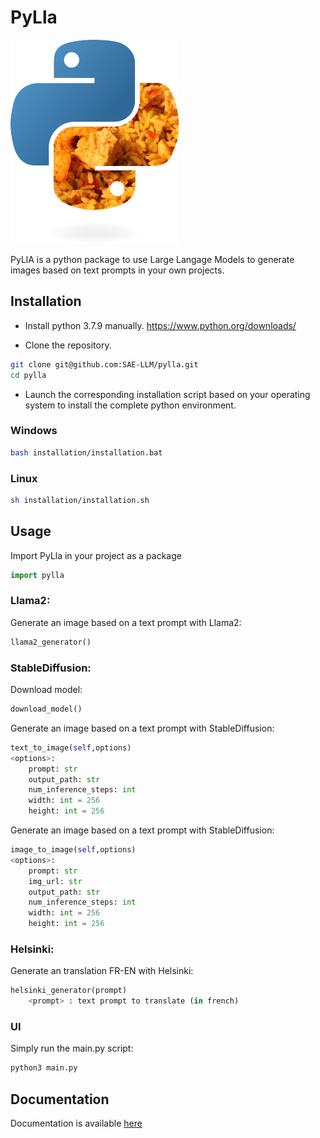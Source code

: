 # PyLla
![PyLla logo](logo.png)

PyLlA is a python package to use Large Langage Models to generate images based on text prompts in your own projects.


## Installation

 - Install python 3.7.9 manually. https://www.python.org/downloads/
 
 - Clone the repository.
```sh
git clone git@github.com:SAE-LLM/pylla.git
cd pylla
```
 - Launch the corresponding installation script based on your operating system to install the complete python environment.

### Windows
```sh
bash installation/installation.bat
```
### Linux
```sh
sh installation/installation.sh
```


## Usage

Import PyLla in your project as a package
```python
import pylla
```


### Llama2:
Generate an image based on a text prompt with Llama2:
```python
llama2_generator()
```
### StableDiffusion:
Download model:
```python
download_model()
```
Generate an image based on a text prompt with StableDiffusion:
```python
text_to_image(self,options)
<options>:
    prompt: str
    output_path: str
    num_inference_steps: int
    width: int = 256
    height: int = 256
```
Generate an image based on a text prompt with StableDiffusion:
```python
image_to_image(self,options)
<options>:
    prompt: str
    img_url: str
    output_path: str
    num_inference_steps: int
    width: int = 256
    height: int = 256
```

### Helsinki:
Generate an translation FR-EN with Helsinki:
```python
helsinki_generator(prompt)
    <prompt> : text prompt to translate (in french)
```

### UI

Simply run the main.py script:

```py
python3 main.py
```

## Documentation

Documentation is available [here](https://sae-llm.github.io/pylla/)

